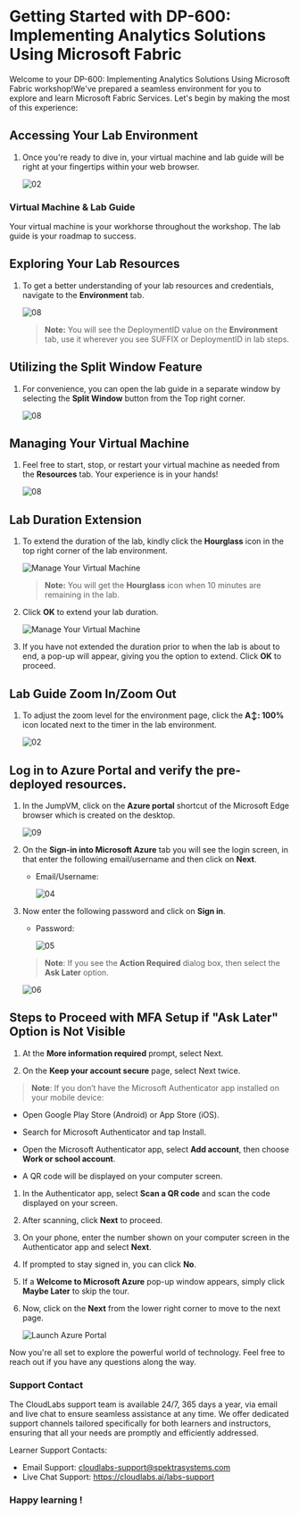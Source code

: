 # Getting Started with DP-600: Implementing Analytics Solutions Using Microsoft Fabric

Welcome to your DP-600: Implementing Analytics Solutions Using Microsoft Fabric workshop!We've prepared a seamless environment for you to explore and learn Microsoft Fabric Services. Let's begin by making the most of this experience:

## **Accessing Your Lab Environment**
 
1. Once you're ready to dive in, your virtual machine and lab guide will be right at your fingertips within your web browser.

   ![02](./Images/Dp-600-1.png)

### **Virtual Machine & Lab Guide**
 
 Your virtual machine is your workhorse throughout the workshop. The lab guide is your roadmap to success.

## Exploring Your Lab Resources
 
1. To get a better understanding of your lab resources and credentials, navigate to the **Environment** tab.

   ![08](Images/env.png)
 
    >**Note:** You will see the DeploymentID value on the **Environment** tab, use it wherever you see SUFFIX or DeploymentID in lab steps.

## Utilizing the Split Window Feature
 
1. For convenience, you can open the lab guide in a separate window by selecting the **Split Window** button from the Top right corner.

   ![08](Images/splitwindow.png)

## Managing Your Virtual Machine
 
1. Feel free to start, stop, or restart your virtual machine as needed from the **Resources** tab. Your experience is in your hands!

   ![08](Images/resources.png)

## Lab Duration Extension

1. To extend the duration of the lab, kindly click the **Hourglass** icon in the top right corner of the lab environment. 

    ![Manage Your Virtual Machine](Images/gext.png)

    >**Note:** You will get the **Hourglass** icon when 10 minutes are remaining in the lab.

2. Click **OK** to extend your lab duration.
 
   ![Manage Your Virtual Machine](Images/gext2.png)

3. If you have not extended the duration prior to when the lab is about to end, a pop-up will appear, giving you the option to extend. Click **OK** to proceed.

## Lab Guide Zoom In/Zoom Out
 
1. To adjust the zoom level for the environment page, click the **A↕: 100%** icon located next to the timer in the lab environment.

   ![02](./Images/01/zoomin-1203.jpg)

## Log in to Azure Portal and verify the pre-deployed resources.

1. In the JumpVM, click on the **Azure portal** shortcut of the Microsoft Edge browser which is created on the desktop.

   ![09](Images/azureportal1.png)
   
1. On the **Sign-in into Microsoft Azure** tab you will see the login screen, in that enter the following email/username and then click on **Next**. 
   * Email/Username: <inject key="AzureAdUserEmail"></inject>
   
     ![04](./Images/gs/04.png)
     
1. Now enter the following password and click on **Sign in**.
   * Password: <inject key="AzureAdUserPassword"></inject>
   
     ![05](./Images/gs/05.png)
     
   > **Note**: If you see the **Action Required** dialog box, then select the **Ask Later** option.

      ![06](./Images/gs/06-1.png)

## Steps to Proceed with MFA Setup if "Ask Later" Option is Not Visible

1. At the **More information required** prompt, select Next.

1. On the **Keep your account secure** page, select Next twice.

>**Note**: If you don’t have the Microsoft Authenticator app installed on your mobile device:

   - Open Google Play Store (Android) or App Store (iOS).

   - Search for Microsoft Authenticator and tap Install.

   - Open the Microsoft Authenticator app, select **Add account**, then choose **Work or school account**.

   - A QR code will be displayed on your computer screen.

1. In the Authenticator app, select **Scan a QR code** and scan the code displayed on your screen.

1. After scanning, click **Next** to proceed.

1. On your phone, enter the number shown on your computer screen in the Authenticator app and select **Next**.

1. If prompted to stay signed in, you can click **No**.

1. If a **Welcome to Microsoft Azure** pop-up window appears, simply click **Maybe Later** to skip the tour.
      
1. Now, click on the **Next** from the lower right corner to move to the next page.


   ![Launch Azure Portal](../media/sc900-image(3).png)

Now you're all set to explore the powerful world of technology. Feel free to reach out if you have any questions along the way.

### Support Contact
The CloudLabs support team is available 24/7, 365 days a year, via email and live chat to ensure seamless assistance at any time. We offer dedicated support channels tailored specifically for both learners and instructors, ensuring that all your needs are promptly and efficiently addressed.
 
Learner Support Contacts:
 
- Email Support: cloudlabs-support@spektrasystems.com
- Live Chat Support: https://cloudlabs.ai/labs-support
 
### Happy learning !

